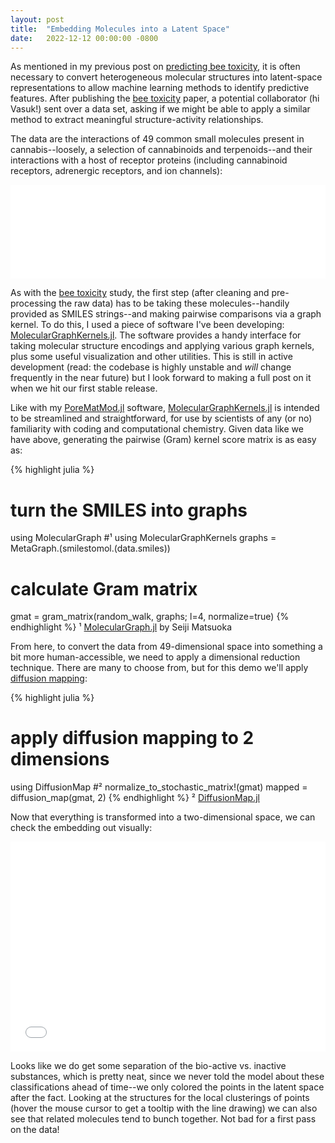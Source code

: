 ```yaml
---
layout: post
title:  "Embedding Molecules into a Latent Space"
date:   2022-12-12 00:00:00 -0800
---
```


As mentioned in my previous post on [predicting bee toxicity][bee-tox], it is often necessary to convert heterogeneous molecular structures into latent-space representations to allow machine learning methods to identify predictive features.  After publishing the [bee toxicity][bee-tox] paper, a potential collaborator (hi Vasuk!) sent over a data set, asking if we might be able to apply a similar method to extract meaningful structure-activity relationships.

The data are the interactions of 49 common small molecules present in cannabis--loosely, a selection of cannabinoids and terpenoids--and their interactions with a host of receptor proteins (including cannabinoid receptors, adrenergic receptors, and ion channels):

<embed src="/assets/cannembed/data.html" style="width:100%;">

As with the [bee toxicity][bee-tox] study, the first step (after cleaning and pre-processing the raw data) has to be taking these molecules--handily provided as SMILES strings--and making pairwise comparisons via a graph kernel.  To do this, I used a piece of software I've been developing: [MolecularGraphKernels.jl][MGK].  The software provides a handy interface for taking molecular structure encodings and applying various graph kernels, plus some useful visualization and other utilities.  This is still in active development (read: the codebase is highly unstable and *will* change frequently in the near future) but I look forward to making a full post on it when we hit our first stable release.

Like with my [PoreMatMod.jl][porematmod] software, [MolecularGraphKernels.jl][MGK] is intended to be streamlined and straightforward, for use by scientists of any (or no) familiarity with coding and computational chemistry.  Given data like we have above, generating the pairwise (Gram) kernel score matrix is as easy as:

{% highlight julia %}
# turn the SMILES into graphs
using MolecularGraph #¹
using MolecularGraphKernels
graphs = MetaGraph.(smilestomol.(data.smiles))

# calculate Gram matrix
gmat = gram_matrix(random_walk, graphs; l=4, normalize=true)
{% endhighlight %}
¹ [MolecularGraph.jl][moleculargraph] by Seiji Matsuoka

From here, to convert the data from 49-dimensional space into something a bit more human-accessible, we need to apply a dimensional reduction technique.  There are many to choose from, but for this demo we'll apply [diffusion mapping][diffmap]:

{% highlight julia %}
# apply diffusion mapping to 2 dimensions
using DiffusionMap #²
normalize_to_stochastic_matrix!(gmat)
mapped = diffusion_map(gmat, 2)
{% endhighlight %}
² [DiffusionMap.jl][diffusionmap]

Now that everything is transformed into a two-dimensional space, we can check the embedding out visually:

<embed src="/assets/cannembed/d3.html" style="width:100%; height:35vw;">

Looks like we do get some separation of the bio-active vs. inactive substances, which is pretty neat, since we never told the model about these classifications ahead of time--we only colored the points in the latent space after the fact.  Looking at the structures for the local clusterings of points (hover the mouse cursor to get a tooltip with the line drawing) we can also see that related molecules tend to bunch together.  Not bad for a first pass on the data!

[bee-tox]: /2022/07/15/bee_tox.html
[MGK]: https://github.com/SimonEnsemble/MolecularGraphKernels.jl
[porematmod]: /2022/01/14/porematmod.html
[diffmap]: https://en.wikipedia.org/wiki/Diffusion_map
[moleculargraph]: https://github.com/mojaie/MolecularGraph.jl
[diffusionmap]: https://github.com/SimonEnsemble/DiffusionMap.jl
